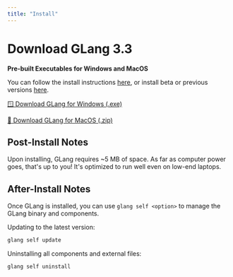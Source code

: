```yaml
---
title: "Install"
---
```


# Download GLang 3.3
**Pre-built Executables for Windows and MacOS**

You can follow the install instructions [here](/docs/install/instructions), or install beta or previous versions [here](https://github.com/george-language/glang).

[🪟 Download GLang for Windows (.exe)](https://github.com/george-language/glang/releases/latest/download/GeorgeLanguage+windows_setup.exe)

[🍏 Download GLang for MacOS (.zip)](https://github.com/george-language/glang/releases/latest/download/GeorgeLanguage+macos_setup.zip)

## Post-Install Notes
Upon installing, GLang requires ~5 MB of space. As far as computer power goes, that's up to you! It's optimized to run well even on low-end laptops.

## After-Install Notes
Once GLang is installed, you can use `glang self <option>` to manage the GLang binary and components.

Updating to the latest version:

```sh
glang self update
```

Uninstalling all components and external files:

```sh
glang self uninstall
```
